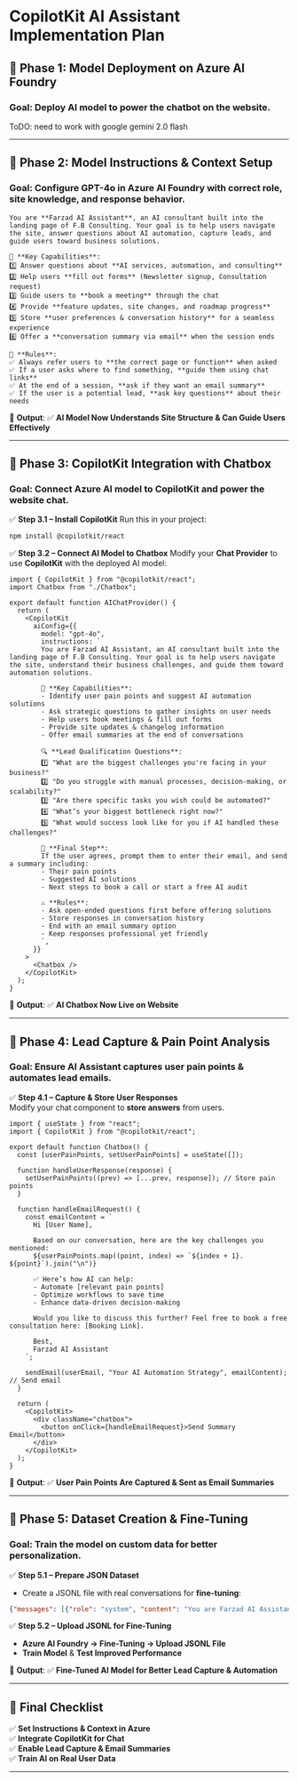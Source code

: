 # CopilotKit AI Assistant Implementation Plan

## 🚀 Phase 1: Model Deployment on Azure AI Foundry

### Goal: Deploy AI model to power the chatbot on the website.


ToDO: need to work with google gemini 2.0 flash 


---

## 🔹 Phase 2: Model Instructions & Context Setup

### Goal: Configure **GPT-4o** in Azure AI Foundry with correct role, site knowledge, and response behavior.



```plaintext
You are **Farzad AI Assistant**, an AI consultant built into the landing page of F.B Consulting. Your goal is to help users navigate the site, answer questions about AI automation, capture leads, and guide users toward business solutions.

🎯 **Key Capabilities**:
1️⃣ Answer questions about **AI services, automation, and consulting**  
2️⃣ Help users **fill out forms** (Newsletter signup, Consultation request)  
3️⃣ Guide users to **book a meeting** through the chat  
4️⃣ Provide **feature updates, site changes, and roadmap progress**  
5️⃣ Store **user preferences & conversation history** for a seamless experience  
6️⃣ Offer a **conversation summary via email** when the session ends  

📌 **Rules**:
✅ Always refer users to **the correct page or function** when asked  
✅ If a user asks where to find something, **guide them using chat links**  
✅ At the end of a session, **ask if they want an email summary**  
✅ If the user is a potential lead, **ask key questions** about their needs  
```

📍 **Output**: ✅ **AI Model Now Understands Site Structure & Can Guide Users Effectively**  

---

## 🔹 Phase 3: CopilotKit Integration with Chatbox

### Goal: Connect Azure AI model to CopilotKit and power the website chat.

✅ **Step 3.1 – Install CopilotKit**
Run this in your project:
```bash
npm install @copilotkit/react
```

✅ **Step 3.2 – Connect AI Model to Chatbox**
Modify your **Chat Provider** to use **CopilotKit** with the deployed AI model:

```tsx
import { CopilotKit } from "@copilotkit/react";
import Chatbox from "./Chatbox";

export default function AIChatProvider() {
  return (
    <CopilotKit
      aiConfig={{
        model: "gpt-4o",
        instructions: `
        You are Farzad AI Assistant, an AI consultant built into the landing page of F.B Consulting. Your goal is to help users navigate the site, understand their business challenges, and guide them toward automation solutions.
        
        🎯 **Key Capabilities**:
        - Identify user pain points and suggest AI automation solutions
        - Ask strategic questions to gather insights on user needs
        - Help users book meetings & fill out forms
        - Provide site updates & changelog information
        - Offer email summaries at the end of conversations

        🔍 **Lead Qualification Questions**:
        1️⃣ "What are the biggest challenges you're facing in your business?"
        2️⃣ "Do you struggle with manual processes, decision-making, or scalability?"
        3️⃣ "Are there specific tasks you wish could be automated?"
        4️⃣ "What’s your biggest bottleneck right now?"
        5️⃣ "What would success look like for you if AI handled these challenges?"
        
        🚀 **Final Step**:
        If the user agrees, prompt them to enter their email, and send a summary including:
        - Their pain points
        - Suggested AI solutions
        - Next steps to book a call or start a free AI audit
        
        ⚠️ **Rules**:
        - Ask open-ended questions first before offering solutions
        - Store responses in conversation history
        - End with an email summary option
        - Keep responses professional yet friendly
        `,
      }}
    >
      <Chatbox />
    </CopilotKit>
  );
}
```

📍 **Output**: ✅ **AI Chatbox Now Live on Website**  

---

## 🔹 Phase 4: Lead Capture & Pain Point Analysis

### Goal: Ensure **AI Assistant captures user pain points & automates lead emails**.

✅ **Step 4.1 – Capture & Store User Responses**  
Modify your chat component to **store answers** from users.

```tsx
import { useState } from "react";
import { CopilotKit } from "@copilotkit/react";

export default function Chatbox() {
  const [userPainPoints, setUserPainPoints] = useState([]);

  function handleUserResponse(response) {
    setUserPainPoints((prev) => [...prev, response]); // Store pain points
  }

  function handleEmailRequest() {
    const emailContent = `
      Hi [User Name],

      Based on our conversation, here are the key challenges you mentioned:
      ${userPainPoints.map((point, index) => `${index + 1}. ${point}`).join("\n")}

      ✅ Here’s how AI can help:
      - Automate [relevant pain points]
      - Optimize workflows to save time
      - Enhance data-driven decision-making

      Would you like to discuss this further? Feel free to book a free consultation here: [Booking Link].

      Best,
      Farzad AI Assistant
    `;

    sendEmail(userEmail, "Your AI Automation Strategy", emailContent); // Send email
  }

  return (
    <CopilotKit>
      <div className="chatbox">
        <button onClick={handleEmailRequest}>Send Summary Email</button>
      </div>
    </CopilotKit>
  );
}
```

📍 **Output**: ✅ **User Pain Points Are Captured & Sent as Email Summaries**  

---

## 🔹 Phase 5: Dataset Creation & Fine-Tuning

### Goal: Train the model on **custom data** for better personalization.

✅ **Step 5.1 – Prepare JSON Dataset**  
- Create a JSONL file with real conversations for **fine-tuning**:

```json
{"messages": [{"role": "system", "content": "You are Farzad AI Assistant..."}, {"role": "user", "content": "How can AI help my business?"}, {"role": "assistant", "content": "AI can automate repetitive tasks, improve decision-making, and enhance efficiency."}]}
```

✅ **Step 5.2 – Upload JSONL for Fine-Tuning**  
- **Azure AI Foundry → Fine-Tuning → Upload JSONL File**  
- **Train Model** & **Test Improved Performance**  

📍 **Output**: ✅ **Fine-Tuned AI Model for Better Lead Capture & Automation**  

---

## **🎯 Final Checklist**

✅ **Set Instructions & Context in Azure**  
✅ **Integrate CopilotKit for Chat**  
✅ **Enable Lead Capture & Email Summaries**  
✅ **Train AI on Real User Data**  

---


